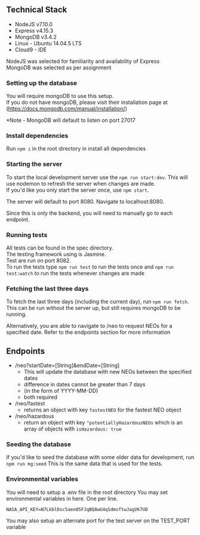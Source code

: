 ## Technical Stack
* NodeJS v7.10.0
* Express v4.15.3
* MongoDB v3.4.2
* Linux - Ubuntu 14.04.5 LTS
* Cloud9 - IDE

NodeJS was selected for familiarity and availability of Express  
MongoDB was selected as per assignment

### Setting up the database

You will require mongoDB to use this setup.  
If you do not have mongoDB, please visit their installation page at (https://docs.mongodb.com/manual/installation/)

*Note - MongoDB will default to listen on port 27017

### Install dependencies

Run `npm i` in the root directory in install all dependencies

### Starting the server

To start the local development server use the `npm run start:dev`. This will use nodemon to refresh the server when changes are made.  
If you'd like you only start the server once, use `npm start`.

The server will default to port 8080. Navigate to localhost:8080.

Since this is only the backend, you will need to manually go to each endpoint.

### Running tests

All tests can be found in the spec directory.  
The testing framework using is Jasmine.  
Test are run on port 8082.  
To run the tests type `npm run test` to run the tests once and `npm run test:watch` to run the tests whenever changes are made

### Fetching the last three days

To fetch the last three days (including the current day), run `npm run fetch`.  
This can be run without the server up, but still requires mongoDB to be running.

Alternatively, you are able to navigate to /neo to request NEOs for a specified date. Refer to the endpoints section for more information


## Endpoints
* /neo?startDate=[String]&endDate=[String]
    * This will update the database with new NEOs between the specified dates
    * difference in dates cannot be greater than 7 days
    * (in the form of YYYY-MM-DD)
    * both required
* /neo/fastest
    * returns an object with key `fastestNEO` for the fastest NEO object
* /neo/hazardous
    * return an object with key `"potentiallyHazardousNEOs` which is an array of objects with `isHazardous: true`

### Seeding the database

If you'd like to seed the database with some older data for development, run `npm run mg:seed`
This is the same data that is used for the tests.

### Environmental variables

You will need to setup a .env file in the root directory
You may set environmental variables in here. One per line.

`NASA_API_KEY=N7LkblDsc5aen05FJqBQ8wU4qSdmsftwJagVK7UD`

You may also setup an alternate port for the test server on the TEST_PORT variable

